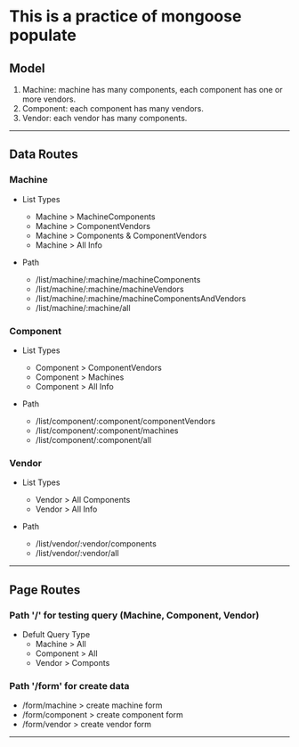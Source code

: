 # This is a practice of mongoose populate

## Model

1. Machine: machine has many components, each component has one or more vendors.
2. Component: each component has many vendors.
3. Vendor: each vendor has many components.

---

## Data Routes

### Machine

* List Types
  * Machine > MachineComponents
  * Machine > ComponentVendors
  * Machine > Components & ComponentVendors
  * Machine > All Info

* Path
  * /list/machine/:machine/machineComponents
  * /list/machine/:machine/machineVendors
  * /list/machine/:machine/machineComponentsAndVendors
  * /list/machine/:machine/all

### Component

* List Types
  * Component > ComponentVendors
  * Component > Machines
  * Component > All Info

* Path
  * /list/component/:component/componentVendors
  * /list/component/:component/machines
  * /list/component/:component/all

### Vendor

* List Types
  * Vendor > All Components
  * Vendor > All Info

* Path
  * /list/vendor/:vendor/components
  * /list/vendor/:vendor/all

---

## Page Routes

### Path '/' for testing query (Machine, Component, Vendor)

* Defult Query Type
  * Machine > All  
  * Component > All
  * Vendor > Componts

### Path '/form' for create data

* /form/machine > create machine form
* /form/component > create component form
* /form/vendor > create vendor form

---
